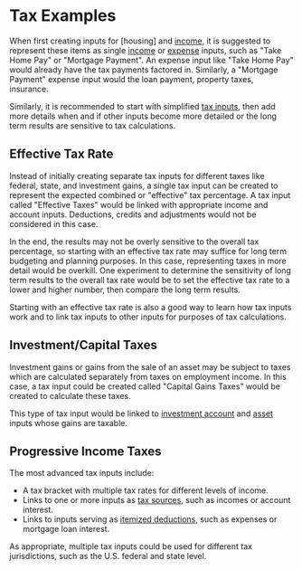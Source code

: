 # Tax Examples

When first creating inputs for [housing] and [income], it is suggested to represent these items as single [income][income] or [expense][expense] inputs, such as "Take Home Pay" or "Mortgage Payment". An expense input like "Take Home Pay" would already have the tax payments factored in. Similarly, a "Mortgage Payment" expense input would the loan payment, property taxes, insurance.

Similarly, it is recommended to start with simplified [tax inputs][tax], then add more details when and if other inputs become more detailed or the long term results are sensitive to tax calculations. 

## Effective Tax Rate

Instead of initially creating separate tax inputs for different taxes like federal, state, and investment gains, a single tax input can be created to represent the expected combined or "effective" tax percentage. A tax input called "Effective Taxes" would be linked with appropriate income and account inputs. Deductions, credits and adjustments would not be considered in this case. 

In the end, the results may not be overly sensitive to the overall tax percentage, so starting with an effective tax rate may suffice for long term budgeting and planning purposes. In this case, representing taxes in more detail would be overkill. One experiment to determine the sensitivity of long term results to the overall tax rate would be to set the effective tax rate to a lower and higher number, then compare the long term results.

Starting with an effective tax rate is also a good way to learn how tax inputs work and to link tax inputs to other inputs for purposes of tax calculations.

## Investment/Capital Taxes

Investment gains or gains from the sale of an asset may be subject to taxes which are calculated separately from taxes on employment income. In this case, a tax input could be created called "Capital Gains Taxes" would be created to calculate these taxes.

This type of tax input would be linked to [investment account][account] and [asset][asset] inputs whose gains are taxable. 

## Progressive Income Taxes

The most advanced tax inputs include:

* A tax bracket with multiple tax rates for different levels of income.
* Links to one or more inputs as [tax sources][taxSource], such as incomes or account interest.
* Links to inputs serving as [itemized deductions][taxDeduction], such as expenses or mortgage loan interest. 

As appropriate, multiple tax inputs could be used for different tax jurisdictions, such as the U.S. federal and state level.

[housingExample]:exampleHousing.html
[incomeExample]:exampleIncome.html
[income]:income.html
[expense]:expense.html
[tax]:tax.html
[taxSource]:taxSource.html
[taxDeduction]:taxDeductions.html
[asset]:asset.html
[account]:account.html